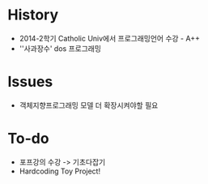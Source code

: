 # History

- 2014-2학기 Catholic Univ에서 프로그래밍언어 수강 - A++
- ''사과장수' dos 프로그래밍

# Issues

- 객체지향프로그래밍 모델 더 확장시켜야할 필요

# To-do

- 포프강의 수강 -> 기초다잡기
- Hardcoding Toy Project!